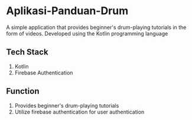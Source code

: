 # Aplikasi-Panduan-Drum

A simple application that provides beginner's drum-playing tutorials in the form of videos. Developed using the Kotlin programming language

## Tech Stack
1. Kotlin
2. Firebase Authentication

## Function
1. Provides beginner's drum-playing tutorials
2. Utilize firebase authentication for user authentication
